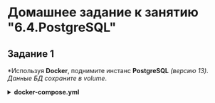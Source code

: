 # Домашнее задание к занятию "6.4.PostgreSQL"

## Задание 1

*Используя **Docker**, поднимите инстанс **PostgreSQL** *(версию 13)*. *Данные БД сохраните в volume*.
<details><summary><b>docker-compose.yml</b></summary>
```yml
version: "3.7"

volumes:
  data: {}
  backup: {}

services:
  postgres:
    container_name: psql_1
    image: postgres:13
    restart: always
    environment:
      POSTGRES_PASSWORD: "123"
      POSTGERS_USER: "root"
      PGDATA: "/var/lib/postgresql/data/pgdata"
    volumes:
      - ./data:/var/lib/postgresql/data
      - ./backup:/var/lib/postgresql/backup
    ports:
      - "0.0.0.0:5432:5432"
```
</deails>

```bash
netology@deb11-vm1:~/docker/dbpsql$ docker-compose up -d
Creating network "dbpsql_default" with the default driver
Creating volume "dbpsql_data" with default driver
Creating volume "dbpsql_backup" with default driver
Pulling postgres (postgres:13)...
13: Pulling from library/postgres
faef57eae888: Pull complete
...
b8dec84b144c: Pull complete
Digest: sha256:0f18de936266e03891e186db616e530e0e4365ef5fb300d4bb27318538b80604
Status: Downloaded newer image for postgres:13
Creating psql_1 ... done
```
*Подключитесь к БД **PostgreSQL**, используя `psql`*.

*Воспользуйтесь командой `\?` для вывода подсказки по имеющимся в `psql` управляющим командам*.

*Найдите и приведите управляющие команды для*:

 - вывода списка БД,
 - подключения к БД,
 - вывода списка таблиц,
 - вывода описания содержимого таблиц,
 - выхода из psql.

***

## Задание 2

*Используя `psql`, создайте БД `test_database`*.

*Изучите [бэкап БД](./src/604/test_dump.sql)*.

*Восстановите бэкап БД в `test_database`*.

*Перейдите в управляющую консоль `psql` внутри контейнера*.

*Подключитесь к восстановленной БД и проведите операцию ANALYZE для сбора статистики по таблице*.

*Используя таблицу [pg_stats](https://postgrespro.ru/docs/postgresql/12/view-pg-stats), найдите столбец таблицы `orders` с наибольшим средним значением размера элементов в байтах*.

*Приведите в ответе команду, которую вы использовали для вычисления, и полученный результат*.

***

## Задание 3

*Архитектор и администратор БД выяснили, что ваша таблица orders разрослась до невиданных размеров и поиск по ней занимает долгое время. Вам как успешному выпускнику курсов DevOps в Нетологии предложили провести разбиение таблицы на 2: шардировать на orders_1 - price>499 и orders_2 - price<=499*.

*Предложите SQL-транзакцию для проведения этой операции*.

*Можно ли было изначально исключить ручное разбиение при проектировании таблицы orders*?



## Задание 4

*Используя утилиту `pg_dump`, создайте бекап БД `test_database`*.

*Как бы вы доработали бэкап-файл, чтобы добавить уникальность значения столбца `title` для таблиц `test_database`*?
